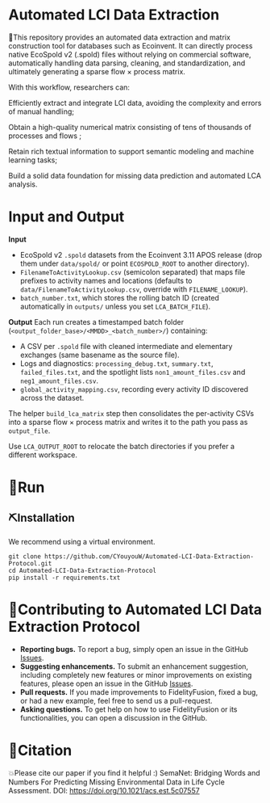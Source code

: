 # Automated LCI Data Extraction
💫This repository provides an automated data extraction and matrix construction tool for databases such as Ecoinvent. It can directly process native EcoSpold v2 (.spold) files without relying on commercial software, automatically handling data parsing, cleaning, and standardization, and ultimately generating a sparse flow × process matrix.

With this workflow, researchers can:

Efficiently extract and integrate LCI data, avoiding the complexity and errors of manual handling;

Obtain a high-quality numerical matrix consisting of tens of thousands of processes and flows ;

Retain rich textual information to support semantic modeling and machine learning tasks;

Build a solid data foundation for missing data prediction and automated LCA analysis.



# Input and Output
**Input**
- EcoSpold v2 `.spold` datasets from the Ecoinvent 3.11 APOS release (drop them under `data/spold/` or point `ECOSPOLD_ROOT` to another directory).
- `FilenameToActivityLookup.csv` (semicolon separated) that maps file prefixes to activity names and locations (defaults to `data/FilenameToActivityLookup.csv`, override with `FILENAME_LOOKUP`).
- `batch_number.txt`, which stores the rolling batch ID (created automatically in `outputs/` unless you set `LCA_BATCH_FILE`).

**Output**
Each run creates a timestamped batch folder (`<output_folder_base>/<MMDD>_<batch_number>/`) containing:
- A CSV per `.spold` file with cleaned intermediate and elementary exchanges (same basename as the source file).
- Logs and diagnostics: `processing_debug.txt`, `summary.txt`, `failed_files.txt`, and the spotlight lists `non1_amount_files.csv` and `neg1_amount_files.csv`.
- `global_activity_mapping.csv`, recording every activity ID discovered across the dataset.

The helper `build_lca_matrix` step then consolidates the per-activity CSVs into a sparse flow × process matrix and writes it to the path you pass as `output_file`.

Use `LCA_OUTPUT_ROOT` to relocate the batch directories if you prefer a different workspace.


# 📝Run
## ⛏️Installation
We recommend using a virtual environment.
```
git clone https://github.com/CYouyouW/Automated-LCI-Data-Extraction-Protocol.git
cd Automated-LCI-Data-Extraction-Protocol
pip install -r requirements.txt

```



# 💐Contributing to Automated LCI Data Extraction Protocol 
- **Reporting bugs.** To report a bug, simply open an issue in the GitHub [Issues](https://github.com/CYouyouW/Automated-LCI-Data-Extraction-Protocol/issues).
- **Suggesting enhancements.** To submit an enhancement suggestion, including completely new features or minor improvements on existing features, please open an issue in the GitHub [Issues](https://github.com/CYouyouW/Automated-LCI-Data-Extraction-Protocol/issues).
- **Pull requests.** If you made improvements to FidelityFusion, fixed a bug, or had a new example, feel free to send us a pull-request.
- **Asking questions.** To get help on how to use FidelityFusion or its functionalities, you can open a discussion in the GitHub.


# 🤗Citation
💥Please cite our paper if you find it helpful :) SemaNet: Bridging Words and Numbers For Predicting Missing Environmental Data in Life Cycle Assessment. DOI: https://doi.org/10.1021/acs.est.5c07557

